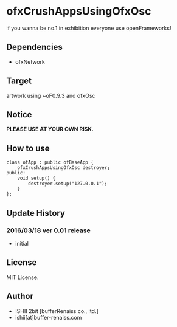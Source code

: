 # ofxCrushAppsUsingOfxOsc

if you wanna be no.1 in exhibition everyone use openFrameworks!

## Dependencies

* ofxNetwork

## Target

artwork using ~oF0.9.3 and ofxOsc

## Notice

**PLEASE USE AT YOUR OWN RISK.**

## How to use

```
class ofApp : public ofBaseApp {
    ofxCrushAppsUsingOfxOsc destroyer;
public:
    void setup() {
        destroyer.setup("127.0.0.1");
    }
};
```

## Update History

### 2016/03/18 ver 0.01 release

* initial

## License

MIT License.

## Author

* ISHII 2bit [bufferRenaiss co., ltd.]
* ishii[at]buffer-renaiss.com
